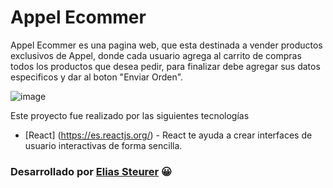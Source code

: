 # Appel Ecommer

Appel Ecommer es una pagina web, que esta destinada a vender productos exclusivos de Appel, donde cada usuario agrega al carrito de compras todos los productos que desea pedir, para finalizar debe agregar sus datos especificos y dar al boton "Enviar Orden".

![image](public/img/AppelEcommer.gif)


Este proyecto fue realizado por las siguientes tecnologías

* [React] (https://es.reactjs.org/) - React te ayuda a crear interfaces de usuario interactivas de forma sencilla.

### Desarrollado por  [Elias Steurer](https://github.com/EliasSt43/) 😀
